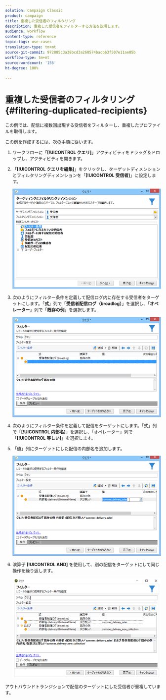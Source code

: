 ```yaml
---
solution: Campaign Classic
product: campaign
title: 重複した受信者のフィルタリング
description: 重複した受信者をフィルターする方法を説明します。
audience: workflow
content-type: reference
topic-tags: use-cases
translation-type: tm+mt
source-git-commit: 972885c3a38bcd3a260574bacbb3f507e11ae05b
workflow-type: tm+mt
source-wordcount: '156'
ht-degree: 100%

---
```



# 重複した受信者のフィルタリング {#filtering-duplicated-recipients}

この例では、配信に複数回出現する受信者をフィルターし、重複したプロファイルを取得します。

この例を作成するには、次の手順に従います。

1. ワークフローに「**[!UICONTROL クエリ]**」アクティビティをドラッグ＆ドロップし、アクティビティを開きます。
1. 「**[!UICONTROL クエリを編集]**」をクリックし、ターゲットディメンションとフィルタリングディメンションを「**[!UICONTROL 受信者]**」に設定します。

   ![](assets/query_recipients_1.png)

1. 次のようにフィルター条件を定義して配信ログ内に存在する受信者をターゲットにします。「**式**」列で「**受信者配信ログ（broadlog）**」を選択し、「**オペレーター**」列で「**既存の例**」を選択します。

   ![](assets/query_recipients_2.png)

1. 次のようにフィルター条件を定義して配信をターゲットにします。「式」列で「**[!UICONTROL 内部名]**」を選択し、「オペレーター」列で「**[!UICONTROL 等しい]**」を選択します。
1. 「値」列にターゲットにした配信の内部名を追加します。

   ![](assets/query_recipients_3.png)

1. 演算子 **[!UICONTROL AND]** を使用して、別の配信をターゲットにして同じ操作を繰り返します。

   ![](assets/query_recipients_4.png)

アウトバウンドトランジションで配信のターゲットにした受信者が重複しています。
